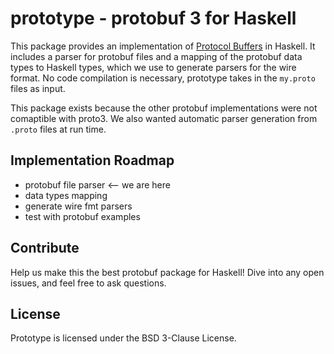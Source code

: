 # prototype - protobuf 3 for Haskell

This package provides an implementation of [Protocol Buffers](https://github.com/google/protobuf/) in Haskell. It includes a parser for protobuf files and a mapping of the protobuf data types to Haskell types, which we use to generate parsers for the wire format. No code compilation is necessary, prototype takes in the `my.proto` files as input.

This package exists because the other protobuf implementations were not comaptible with proto3. We also wanted automatic parser generation from `.proto` files at run time.

## Implementation Roadmap

- protobuf file parser <-- we are here
- data types mapping
- generate wire fmt parsers
- test with protobuf examples

## Contribute

Help us make this the best protobuf package for Haskell! Dive into any open issues, and feel free to ask questions.

## License

Prototype is licensed under the BSD 3-Clause License.
